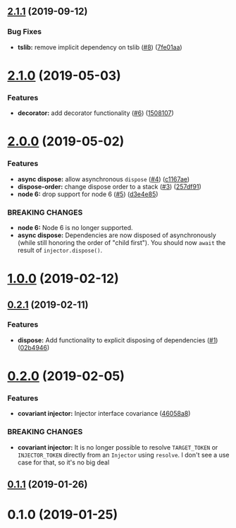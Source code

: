 ## [2.1.1](https://github.com/nicojs/typed-inject/compare/v2.1.0...v2.1.1) (2019-09-12)


### Bug Fixes

* **tslib:** remove implicit dependency on tslib ([#8](https://github.com/nicojs/typed-inject/issues/8)) ([7fe01aa](https://github.com/nicojs/typed-inject/commit/7fe01aa))



# [2.1.0](https://github.com/nicojs/typed-inject/compare/v2.0.0...v2.1.0) (2019-05-03)


### Features

* **decorator:** add decorator functionality ([#6](https://github.com/nicojs/typed-inject/issues/6)) ([1508107](https://github.com/nicojs/typed-inject/commit/1508107))



# [2.0.0](https://github.com/nicojs/typed-inject/compare/v1.0.0...v2.0.0) (2019-05-02)


### Features

* **async dispose:** allow asynchronous `dispose` ([#4](https://github.com/nicojs/typed-inject/issues/4)) ([c1167ae](https://github.com/nicojs/typed-inject/commit/c1167ae))
* **dispose-order:** change dispose order to a stack ([#3](https://github.com/nicojs/typed-inject/issues/3)) ([257df91](https://github.com/nicojs/typed-inject/commit/257df91))
* **node 6:** drop support for node 6 ([#5](https://github.com/nicojs/typed-inject/issues/5)) ([d3e4e85](https://github.com/nicojs/typed-inject/commit/d3e4e85))


### BREAKING CHANGES

* **node 6:** Node 6 is no longer supported.
* **async dispose:** Dependencies are now disposed of asynchronously (while still honoring the order of "child first"). You should now `await` the result of `injector.dispose()`.



# [1.0.0](https://github.com/nicojs/typed-inject/compare/v0.2.1...v1.0.0) (2019-02-12)



## [0.2.1](https://github.com/nicojs/typed-inject/compare/v0.2.0...v0.2.1) (2019-02-11)


### Features

* **dispose:** Add functionality to explicit disposing of dependencies ([#1](https://github.com/nicojs/typed-inject/issues/1)) ([02b4946](https://github.com/nicojs/typed-inject/commit/02b4946))



# [0.2.0](https://github.com/nicojs/typed-inject/compare/v0.1.1...v0.2.0) (2019-02-05)


### Features

* **covariant injector:** Injector interface covariance ([46058a8](https://github.com/nicojs/typed-inject/commit/46058a8))


### BREAKING CHANGES

* **covariant injector:** It is no longer possible to resolve
`TARGET_TOKEN` or `INJECTOR_TOKEN` directly from an
 `Injector` using `resolve`. I don't see a use case for that,
so it's no big deal



## [0.1.1](https://github.com/nicojs/typed-inject/compare/v0.1.0...v0.1.1) (2019-01-26)



# 0.1.0 (2019-01-25)



